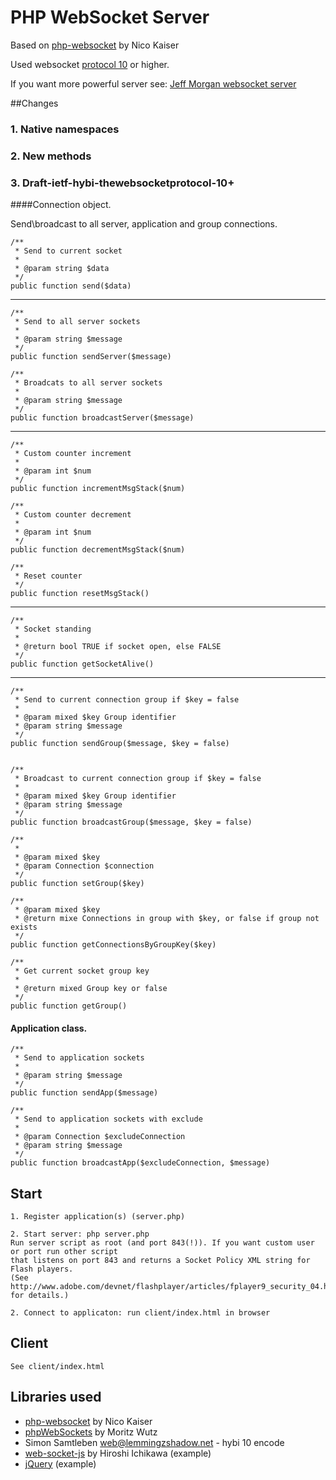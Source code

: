 PHP WebSocket Server
====================

Based on [php-websocket](https://github.com/nicokaiser/php-websocket) by Nico Kaiser

Used websocket [protocol 10](http://tools.ietf.org/html/draft-ietf-hybi-thewebsocketprotocol-10) or higher.

If you want more powerful server see: [Jeff Morgan websocket server](https://github.com/jam1401/PHP-Websockets-Server)

##Changes

### 1. Native namespaces

### 2. New methods

### 3. Draft-ietf-hybi-thewebsocketprotocol-10+

####Connection object.

Send\broadcast to all server, application and group connections.

    /**
     * Send to current socket
     * 
     * @param string $data 
     */
    public function send($data)

-------------------------------------------------------

    /**
     * Send to all server sockets
     * 
     * @param string $message 
     */
    public function sendServer($message)

    /**
     * Broadcats to all server sockets
     * 
     * @param string $message 
     */
    public function broadcastServer($message)

-------------------------------------------------------
    
    /**
     * Custom counter increment
     * 
     * @param int $num 
     */
    public function incrementMsgStack($num)

    /**
     * Custom counter decrement
     * 
     * @param int $num 
     */
    public function decrementMsgStack($num)

    /**
     * Reset counter
     */
    public function resetMsgStack()

-------------------------------------------------------
    
    /**
     * Socket standing
     * 
     * @return bool TRUE if socket open, else FALSE
     */
    public function getSocketAlive()

-------------------------------------------------------
    
    /**
     * Send to current connection group if $key = false
     * 
     * @param mixed $key Group identifier
     * @param string $message 
     */
    public function sendGroup($message, $key = false)


    /**
     * Broadcast to current connection group if $key = false
     *
     * @param mixed $key Group identifier
     * @param string $message 
     */
    public function broadcastGroup($message, $key = false)

    /**
     *
     * @param mixed $key
     * @param Connection $connection 
     */
    public function setGroup($key)

    /**
     * @param mixed $key
     * @return mixe Connections in group with $key, or false if group not exists
     */
    public function getConnectionsByGroupKey($key)

    /**
     * Get current socket group key
     * 
     * @return mixed Group key or false
     */
    public function getGroup()

#### Application class.

    /**
     * Send to application sockets
     * 
     * @param string $message 
     */
    public function sendApp($message)

    /**
     * Send to application sockets with exclude
     *
     * @param Connection $excludeConnection
     * @param string $message 
     */
    public function broadcastApp($excludeConnection, $message)

## Start

    1. Register application(s) (server.php)
    
    2. Start server: php server.php
    Run server script as root (and port 843(!)). If you want custom user or port run other script
    that listens on port 843 and returns a Socket Policy XML string for Flash players.
    (See http://www.adobe.com/devnet/flashplayer/articles/fplayer9_security_04.html for details.)

    2. Connect to applicaton: run client/index.html in browser

## Client

    See client/index.html

## Libraries used

- [php-websocket](https://github.com/nicokaiser/php-websocket) by Nico Kaiser 
- [phpWebSockets](http://code.google.com/p/phpwebsockets/) by Moritz Wutz
- Simon Samtleben <web@lemmingzshadow.net> - hybi 10 encode 
- [web-socket-js](http://github.com/gimite/web-socket-js) by Hiroshi Ichikawa (example)
- [jQuery](http://jquery.com/) (example)
